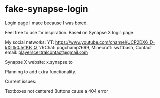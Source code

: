 # fake-synapse-login
Login page I made because I was bored.

Feel free to use for inspiration. Based on Synapse X login page.


My social networks:
YT: https://www.youtube.com/channel/UCP2DX6_D-kXlItk0JefKB_Q,
VRChat: pogchamp2699,
Minecraft: swiftbash,
Contact email: playerscentralcontact@gmail.com

Synapse X website: x.synapse.to

Planning to add extra functionality.

Current issues:

Textboxes not centered
Buttons cause a 404 error
